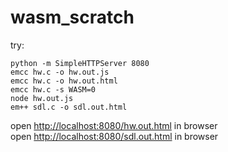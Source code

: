 # wasm_scratch


try:
```
python -m SimpleHTTPServer 8080
emcc hw.c -o hw.out.js
emcc hw.c -o hw.out.html
emcc hw.c -s WASM=0 
node hw.out.js
em++ sdl.c -o sdl.out.html
```
open [http://localhost:8080/hw.out.html](http://localhost:8080/hw.out.html) in browser   
open [http://localhost:8080/sdl.out.html](http://localhost:8080/sdl.out.html) in browser


